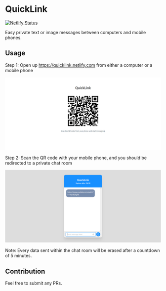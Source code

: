 # QuickLink
[![Netlify Status](https://api.netlify.com/api/v1/badges/e9fe5aa3-b6f6-402b-9dd1-3a28cb4b627e/deploy-status)](https://app.netlify.com/sites/quicklink/deploys)

Easy private text or image messages between computers and mobile phones.


## Usage
Step 1: Open up https://quicklink.netlify.com from either a computer or a mobile phone

![qrcode](https://raw.githubusercontent.com/aboudicheng/QuickLink/master/img/qrcode.png)

Step 2: Scan the QR code with your mobile phone, and you should be redirected to a private chat room

![chatroom](https://raw.githubusercontent.com/aboudicheng/QuickLink/master/img/chat_window.png)

Note: Every data sent within the chat room will be erased after a countdown of 5 minutes.

## Contribution
Feel free to submit any PRs.